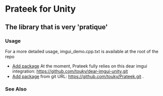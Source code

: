 # Prateek for Unity

## The library that is very 'pratique'

### Usage

For a more detailed usage, imgui_demo.cpp.txt is available at the root of the repo

- [Add package](https://docs.unity3d.com/Manual/upm-ui-giturl.html) At the moment, Prateek fully relies on this dear imgui integration: https://github.com/touky/dear-imgui-unity.git
- [Add package](https://docs.unity3d.com/Manual/upm-ui-giturl.html) from git URL: https://github.com/touky/Prateek.git .

### See Also
